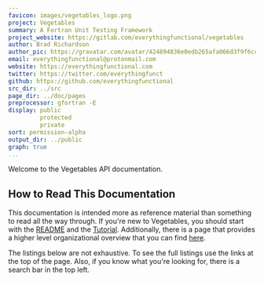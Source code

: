 ```yaml
---
favicon: images/vegetables_logo.png
project: Vegetables
summary: A Fortran Unit Testing Framework
project_website: https://gitlab.com/everythingfunctional/vegetables
author: Brad Richardson
author_pic: https://gravatar.com/avatar/424894836e0edb265afa066d3f9f6cc9
email: everythingfunctional@protonmail.com
website: https://everythingfunctional.com
twitter: https://twitter.com/everythingfunct
github: https://github.com/everythingfunctional
src_dir: ../src
page_dir: ../doc/pages
preprocessor: gfortran -E
display: public
         protected
         private
sort: permission-alpha
output_dir: ../public
graph: true
...
```


Welcome to the Vegetables API documentation.

## How to Read This Documentation

This documentation is intended more as reference material than something to read all the way through.
If you're new to Vegetables, you should start with the [README] and the [Tutorial].
Additionally, there is a page that provides a higher level organizational overview that you can find [here](./page/Organized_Listing.html).

The listings below are not exhaustive.
To see the full listings use the links at the top of the page.
Also, if you know what you're looking for, there is a search bar in the top left.

[README]: https://gitlab.com/everythingfunctional/vegetables/-/blob/main/README.md
[Tutorial]: ./page/Tutorial.html
